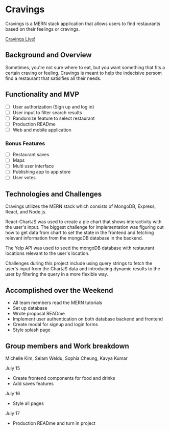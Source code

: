 # Cravings
Cravings is a MERN stack application that allows users to find restaurants based on their feelings or cravings. 

[Cravings Live!](https://cravings-mern.herokuapp.com/#/)

## Background and Overview
Sometimes, you're not sure where to eat, but you want something that fits a certain craving or feeling. Cravings is meant to help the indecisive persom find a restaurant that satisifies all their needs. 

## Functionality and MVP
- [ ] User authorization (Sign up and log in)
- [ ] User input to filter search results
- [ ] Randomize feature to select restaurant
- [ ] Production READme
- [ ] Web and mobile application

### Bonus Features
- [ ] Restaurant saves
- [ ] Maps
- [ ] Multi user interface
- [ ] Publishing app to app store
- [ ] User votes

## Technologies and Challenges 
Cravings utilizes the MERN stack which consists of MongoDB, Express, React, and Node.js. 

React-ChartJS was used to create a pie chart that shows interactivity with the user's input. The biggest challenge for implementation was figuring out how to get data from chart to set the state in the frontend and fetching relevant information from the mongoDB database in the backend.

The Yelp API was used to seed the mongoDB database with restaurant locations relevant to the user's location. 

Challenges during this project include using query strings to fetch the user's input from the ChartJS data and introducing dynamic results to the user by filtering the query in a more flexible way.

## Accomplished over the Weekend
* All team members read the MERN tutorials
* Set up database
* Wrote proposal READme 
* Implement user authentication on both database backend and frontend
* Create modal for signup and login forms
* Style splash page

## Group members and Work breakdown
Michelle Kim, Selam Weldu, Sophia Cheung, Kavya Kumar

July 15
* Create frontend components for food and drinks
* Add saves features

July 16
* Style all pages

July 17 
* Production READme and turn in project

